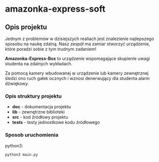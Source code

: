 # amazonka-express-soft


## Opis projektu

Jednym z problemów w dzisiejszych realiach jest znalezienie najlepszego sposobu na naukę zdalną.
Nasz zespół ma zamiar stworzyć urządzenie, które poradzi sobie z tym trudnym zadaniem!

**Amazonka-Express-Box** to urządzenie wspomagające skupienie uwagi studenta na zdalnych wykładach.

Za pomocą kamery wbudowanej w urządzenie lub kamery zewnętrznej śledzi ono ruch gałek ocznych i wznosi denerwujący 
dla studenta alarm dźwiękowy. 

### Opis struktury projektu

- **doc** - dokumentacja projektu
- **lib** - zewnętrzne biblioteki
- **src** - kod źródłowy projektu
- **tests** - testy jednostkowe kodu źródłowego

### Sposob uruchomienia

python3:

```python
python3 main.py
```
